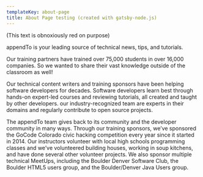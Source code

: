 ```yaml
---
templateKey: about-page
title: About Page testing (created with gatsby-node.js)
---
```


(This text is obnoxiously red on purpose)

appendTo is your leading source of technical news, tips, and tutorials.

Our training partners have trained over 75,000 students in over 16,000 companies. So we wanted to share their vast knowledge outside of the classroom as well!

Our technical content writers and training sponsors have been helping software developers for decades. Software developers learn best through hands-on expert-led courses and reviewing tutorials, all created and taught by other developers. our industry-recognized team are experts in their domains and regularly contribute to open source projects.

The appendTo team gives back to its community and the developer community in many ways. Through our training sponsors, we’ve sponsored the GoCode Colorado civic hacking competition every year since it started in 2014. Our instructors volunteer with local high schools programming classes and we’ve volunteered building houses, working in soup kitchens, and have done several other volunteer projects. We also sponsor multiple technical MeetUps, including the Boulder Denver Software Club, the Boulder HTML5 users group, and the Boulder/Denver Java Users group.
